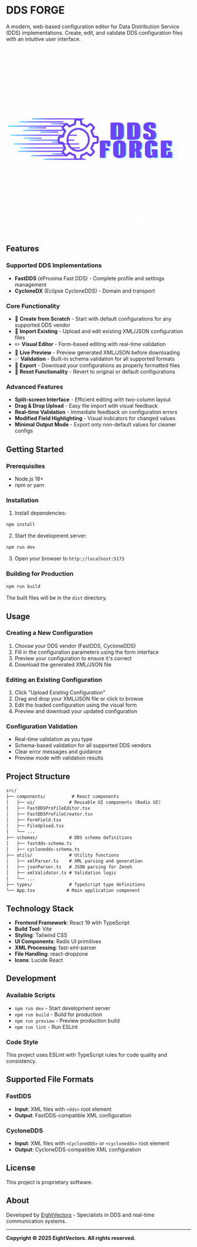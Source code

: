 # DDS FORGE

A modern, web-based configuration editor for Data Distribution Service (DDS) implementations. Create, edit, and validate DDS configuration files with an intuitive user interface.

![DDS FORGE](public/logo.png)

## Features

### Supported DDS Implementations

- **FastDDS** (eProsima Fast DDS) - Complete profile and settings management
- **CycloneDX** (Eclipse CycloneDDS) - Domain and transport

### Core Functionality

- 🚀 **Create from Scratch** - Start with default configurations for any supported DDS vendor
- 📁 **Import Existing** - Upload and edit existing XML/JSON configuration files
- ✏️ **Visual Editor** - Form-based editing with real-time validation
- 👀 **Live Preview** - Preview generated XML/JSON before downloading
- ✅ **Validation** - Built-in schema validation for all supported formats
- 💾 **Export** - Download your configurations as properly formatted files
- 🔄 **Reset Functionality** - Revert to original or default configurations

### Advanced Features

- **Split-screen Interface** - Efficient editing with two-column layout
- **Drag & Drop Upload** - Easy file import with visual feedback
- **Real-time Validation** - Immediate feedback on configuration errors
- **Modified Field Highlighting** - Visual indicators for changed values
- **Minimal Output Mode** - Export only non-default values for cleaner configs

## Getting Started

### Prerequisites

- Node.js 18+
- npm or yarn

### Installation

1. Install dependencies:

```bash
npm install
```

2. Start the development server:

```bash
npm run dev
```

3. Open your browser to `http://localhost:5173`

### Building for Production

```bash
npm run build
```

The built files will be in the `dist` directory.

## Usage

### Creating a New Configuration

1. Choose your DDS vendor (FastDDS, CycloneDDS)
2. Fill in the configuration parameters using the form interface
3. Preview your configuration to ensure it's correct
4. Download the generated XML/JSON file

### Editing an Existing Configuration

1. Click "Upload Existing Configuration"
2. Drag and drop your XML/JSON file or click to browse
3. Edit the loaded configuration using the visual form
4. Preview and download your updated configuration

### Configuration Validation

- Real-time validation as you type
- Schema-based validation for all supported DDS vendors
- Clear error messages and guidance
- Preview mode with validation results

## Project Structure

```
src/
├── components/          # React components
│   ├── ui/             # Reusable UI components (Radix UI)
│   ├── FastDDSProfileEditor.tsx
│   ├── FastDDSProfileCreator.tsx
│   ├── FormField.tsx
│   ├── FileUpload.tsx
│   └── ...
├── schemas/            # DDS schema definitions
│   ├── fastdds-schema.ts
│   ├── cyclonedds-schema.ts
├── utils/              # Utility functions
│   ├── xmlParser.ts    # XML parsing and generation
│   ├── jsonParser.ts   # JSON parsing for Zenoh
│   ├── xmlValidator.ts # Validation logic
│   └── ...
├── types/              # TypeScript type definitions
└── App.tsx            # Main application component
```

## Technology Stack

- **Frontend Framework**: React 19 with TypeScript
- **Build Tool**: Vite
- **Styling**: Tailwind CSS
- **UI Components**: Radix UI primitives
- **XML Processing**: fast-xml-parser
- **File Handling**: react-dropzone
- **Icons**: Lucide React

## Development

### Available Scripts

- `npm run dev` - Start development server
- `npm run build` - Build for production
- `npm run preview` - Preview production build
- `npm run lint` - Run ESLint

### Code Style

This project uses ESLint with TypeScript rules for code quality and consistency.

## Supported File Formats

### FastDDS

- **Input**: XML files with `<dds>` root element
- **Output**: FastDDS-compatible XML configuration

### CycloneDDS

- **Input**: XML files with `<CycloneDDS>` or `<cyclonedds>` root element
- **Output**: CycloneDDS-compatible XML configuration

<!-- ## Contributing

1. Fork the repository
2. Create a feature branch (`git checkout -b feature/amazing-feature`)
3. Commit your changes (`git commit -m 'Add some amazing feature'`)
4. Push to the branch (`git push origin feature/amazing-feature`)
5. Open a Pull Request -->

## License

This project is proprietary software.

## About

Developed by [EightVectors](https://www.eightvectors.com/) - Specialists in DDS and real-time communication systems.

---

**Copyright © 2025 EightVectors. All rights reserved.**
